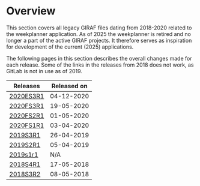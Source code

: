 # Overview

This section covers all legacy GIRAF files dating from 2018-2020 related to the weekplanner application. As of 2025 the weekplanner is retired and no longer a part of the active GIRAF projects. It therefore serves as inspiration for development of the current (2025) applications.   


The following pages in this section describes the overall changes made for each
release. Some of the links in the releases from 2018 does not work, as GitLab is
not in use as of 2019.

| Releases | Released on  |
| -------- | -------------|
| [2020ES3R1](./2020E/2020es3r1.md)     | 04-12-2020 |
| [2020FS3R1](./2020F/2020Fs3r1.md)     | 19-05-2020 |
| [2020FS2R1](./2020F/2020Fs2r1.md)     | 01-05-2020 |
| [2020FS1R1](./2020F/2020Fs1r1.md)     | 03-04-2020 |
| [2019S3R1](./2019/2019s3r1.md)        | 26-04-2019 |
| [2019S2R1](./2019/2019s2r1.md)        | 05-04-2019 |
| [2019s1r1](./2019/2019s1r1.md)        | N/A        |
| [2018S4R1](./2018/2018s4r1.md)        | 17-05-2018 |
| [2018S3R2](./2018/2018s3r2.md)        | 08-05-2018 |
